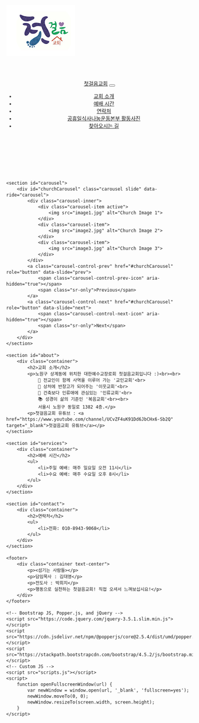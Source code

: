 <!DOCTYPE html>
<html lang="ko">
<head>
    <meta charset="UTF-8">
    <meta http-equiv="X-UA-Compatible" content="IE=edge">
    <meta name="viewport" content="width=device-width, initial-scale=1.0">
    <title>첫걸음교회</title>
    <!-- Bootstrap CSS -->
    <link href="https://stackpath.bootstrapcdn.com/bootstrap/4.5.2/css/bootstrap.min.css" rel="stylesheet">
    <!-- Custom CSS -->
    <link rel="stylesheet" href="styles.css">
		<img src="image.png" alt="로고">
    <style>
        body {
            font-family: 'Arial', sans-serif;
        }
        .navbar {
            margin-bottom: 20px;
        }
        header, section, footer {
            padding: 60px 0;
        }
        section {
            background-color: #f8f9fa;
        }
        footer {
            background-color: #343a40;
            color: #ffffff;
        }
        .carousel-inner img {
            width: 100%;
            height: 100%;
        }
    </style>
</head>
<body>
    <header>
        <nav class="navbar navbar-expand-lg navbar-dark bg-dark">
            <a class="navbar-brand" href="#">첫걸음교회</a>
            <button class="navbar-toggler" type="button" data-toggle="collapse" data-target="#navbarNav" aria-controls="navbarNav" aria-expanded="false" aria-label="Toggle navigation">
                <span class="navbar-toggler-icon"></span>
            </button>
            <div class="collapse navbar-collapse" id="navbarNav">
                <ul class="navbar-nav ml-auto">
                    <li class="nav-item"><a class="nav-link" href="#about">교회 소개</a></li>
                    <li class="nav-item"><a class="nav-link" href="#services">예배 시간</a></li>
                    <li class="nav-item"><a class="nav-link" href="#contact">연락처</a></li>
                    <li class="nav-item"><a class="nav-link" href="http://127.0.0.1:5500/프로젝트/공휴일식사나눔운동본부%20활동사진.html" target="_blank">공휴일식사나눔운동본부 활동사진</a></li>
                    <li class="nav-item"><a class="nav-link" href="#" onclick="openFullscreenWindow('http://127.0.0.1:5500/프로젝트/찾아오시는%20길.html')">찾아오시는 길</a></li>
                </ul>
            </div>
        </nav>
    </header>

    <section id="carousel">
        <div id="churchCarousel" class="carousel slide" data-ride="carousel">
            <div class="carousel-inner">
                <div class="carousel-item active">
                    <img src="image1.jpg" alt="Church Image 1">
                </div>
                <div class="carousel-item">
                    <img src="image2.jpg" alt="Church Image 2">
                </div>
                <div class="carousel-item">
                    <img src="image3.jpg" alt="Church Image 3">
                </div>
            </div>
            <a class="carousel-control-prev" href="#churchCarousel" role="button" data-slide="prev">
                <span class="carousel-control-prev-icon" aria-hidden="true"></span>
                <span class="sr-only">Previous</span>
            </a>
            <a class="carousel-control-next" href="#churchCarousel" role="button" data-slide="next">
                <span class="carousel-control-next-icon" aria-hidden="true"></span>
                <span class="sr-only">Next</span>
            </a>
        </div>
    </section>

    <section id="about">
        <div class="container">
            <h2>교회 소개</h2>
            <p>노원구 상계동에 위치한 대한예수교장로회 첫걸음교회입니다 :)<br><br>
                🙋‍ 전교인이 함께 사역을 이루어 가는 '교인교회'<br>
                👨‍ 상처에 반창고가 되어주는 '이웃교회'<br>
                🧕 건축보다 인류애에 관심있는 '인류교회'<br>
                📚 성경이 삶의 기준인 '복음교회'<br><br>
                서울시 노원구 동일로 1382 4층.</p>
            <p>첫걸음교회 유튜브 : <a href="https://www.youtube.com/channel/UCvZF4uK91Dd6JbCHx6-Sb2Q" target="_blank">첫걸음교회 유튜브</a></p>
    </section>

    <section id="services">
        <div class="container">
            <h2>예배 시간</h2>
            <ul>
                <li>주일 예배: 매주 일요일 오전 11시</li>
                <li>수요 예배: 매주 수요일 오후 8시</li>
            </ul>
        </div>
    </section>

    <section id="contact">
        <div class="container">
            <h2>연락처</h2>
            <ul>
                <li>전화: 010-8943-9068</li>
            </ul>
        </div>
    </section>

    <footer>
        <div class="container text-center">
            <p><섬기는 사람들></p>
            <p>담임목사 : 김대영</p>
            <p>전도사 : 박희지</p>
            <p>행동으로 실천하는 첫걸음교회! 직접 오셔서 느껴보십시요!</p>
        </div>
    </footer>

    <!-- Bootstrap JS, Popper.js, and jQuery -->
    <script src="https://code.jquery.com/jquery-3.5.1.slim.min.js"></script>
    <script src="https://cdn.jsdelivr.net/npm/@popperjs/core@2.5.4/dist/umd/popper.min.js"></script>
    <script src="https://stackpath.bootstrapcdn.com/bootstrap/4.5.2/js/bootstrap.min.js"></script>
    <!-- Custom JS -->
    <script src="scripts.js"></script>
    <script>
        function openFullscreenWindow(url) {
            var newWindow = window.open(url, '_blank', 'fullscreen=yes');
            newWindow.moveTo(0, 0);
            newWindow.resizeTo(screen.width, screen.height);
        }
    </script>
</body>
</html>

